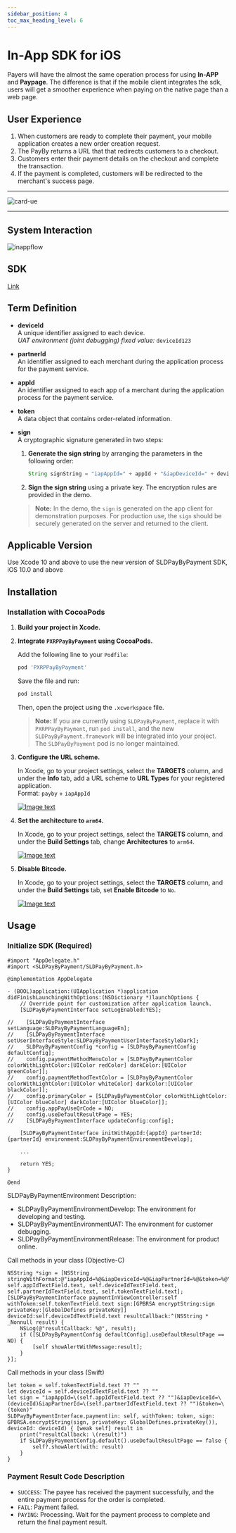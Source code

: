 ```yaml
---
sidebar_position: 4
toc_max_heading_level: 6
---
```


# In-App SDK for iOS

Payers will have the almost the same operation process for using **In-APP** and **Paypage**. The difference is that if the mobile client integrates the sdk, users will get a smoother experience when paying on the native page than a web page.


## User Experience

1. When customers are ready to complete their payment, your mobile application creates a new order creation request.
2. The PayBy returns a URL that that redirects customers to a checkout.
3. Customers enter their payment details on the checkout and complete the transaction.
4. If the payment is completed, customers will be redirected to the merchant's success page.

---

![card-ue](../pic/card-ue-hosted.png)

---

## System Interaction

![inappflow](../pic/inapp.png)

## SDK

[Link](https://github.com/PayBy/PayBy-inApp-iOS)

## Term Definition

- **deviceId**  
    A unique identifier assigned to each device.  
    *UAT environment (joint debugging) fixed value:* `deviceId123`

- **partnerId**  
    An identifier assigned to each merchant during the application process for the payment service.

- **appId**  
    An identifier assigned to each app of a merchant during the application process for the payment service.

- **token**  
    A data object that contains order-related information.

- **sign**  
    A cryptographic signature generated in two steps:

    1. **Generate the sign string** by arranging the parameters in the following order:
       ```java
       String signString = "iapAppId=" + appId + "&iapDeviceId=" + deviceId + "&iapPartnerId=" + partnerId + "&token=" +             token;
       ```
    2. **Sign the sign string** using a private key. The encryption rules are provided in the demo.

    > **Note:** In the demo, the `sign` is generated on the app client for demonstration purposes. For production use, the         `sign` should be securely generated on the server and returned to the client.

## Applicable Version

Use Xcode 10 and above to use the new version of SLDPayByPayment SDK, iOS 10.0 and above

## Installation

### Installation with CocoaPods

1. **Build your project in Xcode.**
2. **Integrate `PXRPPayByPayment` using CocoaPods.**

   Add the following line to your `Podfile`:

   ```ruby
   pod 'PXRPPayByPayment'
   ```

   Save the file and run:

   ```bash
   pod install
   ```

   Then, open the project using the `.xcworkspace` file.

   > **Note:** If you are currently using `SLDPayByPayment`, replace it with `PXRPPayByPayment`, run `pod install`, and the new `SLDPayByPayment.framework` will be integrated into your project. The `SLDPayByPayment` pod is no longer maintained.

3. **Configure the URL scheme.**

   In Xcode, go to your project settings, select the **TARGETS** column, and under the **Info** tab, add a URL scheme to **URL Types** for your registered application.  
   Format: `payby` + `iapAppId`  
   
   [![Image text](https://github.com/PayBy/PayBy-inApp-iOS/raw/master/1661319255013.jpg)](https://github.com/PayBy/PayBy-inApp-iOS/blob/master/1661319255013.jpg)

4. **Set the architecture to `arm64`.**

   In Xcode, go to your project settings, select the **TARGETS** column, and under the **Build Settings** tab, change **Architectures** to `arm64`.  
   
   [![Image text](https://github.com/PayBy/PayBy-inApp-iOS/raw/master/1661244568047.jpg)](https://github.com/PayBy/PayBy-inApp-iOS/blob/master/1661244568047.jpg)

5. **Disable Bitcode.**

   In Xcode, go to your project settings, select the **TARGETS** column, and under the **Build Settings** tab, set **Enable Bitcode** to `No`.  
   
   [![Image text](https://github.com/PayBy/PayBy-inApp-iOS/raw/master/1661244707155.jpg)](https://github.com/PayBy/PayBy-inApp-iOS/blob/master/1661244707155.jpg)

## Usage

### Initialize SDK (Required)

```
#import "AppDelegate.h"
#import <SLDPayByPayment/SLDPayByPayment.h>

@implementation AppDelegate

- (BOOL)application:(UIApplication *)application didFinishLaunchingWithOptions:(NSDictionary *)launchOptions {
    // Override point for customization after application launch.
    [SLDPayByPaymentInterface setLogEnabled:YES];
    
//    [SLDPayByPaymentInterface setLanguage:SLDPayByPaymentLanguageEn];
//    [SLDPayByPaymentInterface setUserInterfaceStyle:SLDPayByPaymentUserInterfaceStyleDark];
//    SLDPayByPaymentConfig *config = [SLDPayByPaymentConfig defaultConfig];
//    config.paymentMethodMenuColor = [SLDPayByPaymentColor colorWithLightColor:[UIColor redColor] darkColor:[UIColor greenColor]];
//    config.paymentMethodTextColor = [SLDPayByPaymentColor colorWithLightColor:[UIColor whiteColor] darkColor:[UIColor blackColor]];
//    config.primaryColor = [SLDPayByPaymentColor colorWithLightColor:[UIColor blueColor] darkColor:[UIColor blueColor]];
//    config.appPayUseQrCode = NO;
//    config.useDefaultResultPage = YES;
//    [SLDPayByPaymentInterface updateConfig:config];

    [SLDPayByPaymentInterface initWithAppId:{appId} partnerId:{partnerId} environment:SLDPayByPaymentEnvironmentDevelop];

    ...

    return YES;
}

@end
```

SLDPayByPaymentEnvironment Description:

- SLDPayByPaymentEnvironmentDevelop: The environment for developing and testing.
- SLDPayByPaymentEnvironmentUAT: The environment for customer debugging.
- SLDPayByPaymentEnvironmentRelease: The environment for product online.


Call methods in your class (Objective-C)

```
NSString *sign = [NSString stringWithFormat:@"iapAppId=%@&iapDeviceId=%@&iapPartnerId=%@&token=%@", self.appIdTextField.text, self.deviceIdTextField.text, self.partnerIdTextField.text, self.tokenTextField.text];
[SLDPayByPaymentInterface paymentInViewController:self withToken:self.tokenTextField.text sign:[GPBRSA encryptString:sign privateKey:[GlobalDefines privateKey]] deviceId:self.deviceIdTextField.text resultCallback:^(NSString * _Nonnull result) {
    NSLog(@"resultCallback: %@", result);
    if ([SLDPayByPaymentConfig defaultConfig].useDefaultResultPage == NO) {
        [self showAlertWithMessage:result];
    }
}];
```

Call methods in your class (Swift)

```
let token = self.tokenTextField.text ?? ""
let deviceId = self.deviceIdTextField.text ?? ""
let sign = "iapAppId=\(self.appIdTextField.text ?? "")&iapDeviceId=\(deviceId)&iapPartnerId=\(self.partnerIdTextField.text ?? "")&token=\(token)"
SLDPayByPaymentInterface.payment(in: self, withToken: token, sign: GPBRSA.encryptString(sign, privateKey: GlobalDefines.privateKey()), deviceId: deviceId) { [weak self] result in
    print("resultCallback: \(result)")
    if SLDPayByPaymentConfig.default().useDefaultResultPage == false {
        self?.showAlert(with: result)
    }
}
```

### Payment Result Code Description

- `SUCCESS`: The payee has received the payment successfully, and the entire payment process for the order is completed.
- `FAIL`: Payment failed.
- `PAYING`: Processing. Wait for the payment process to complete and return the final payment result.
